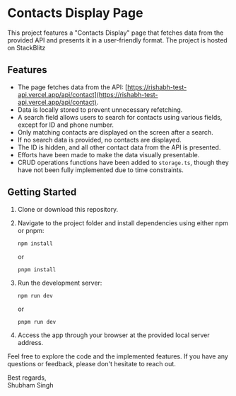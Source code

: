 
# Contacts Display Page

This project features a "Contacts Display" page that fetches data from the provided API and presents it in a user-friendly format. The project is hosted on StackBlitz

## Features

- The page fetches data from the API: [https://rishabh-test-api.vercel.app/api/contact](https://rishabh-test-api.vercel.app/api/contact).
- Data is locally stored to prevent unnecessary refetching.
- A search field allows users to search for contacts using various fields, except for ID and phone number.
- Only matching contacts are displayed on the screen after a search.
- If no search data is provided, no contacts are displayed.
- The ID is hidden, and all other contact data from the API is presented.
- Efforts have been made to make the data visually presentable.
- CRUD operations functions have been added to `storage.ts`, though they have not been fully implemented due to time constraints.

## Getting Started

1. Clone or download this repository.
2. Navigate to the project folder and install dependencies using either npm or pnpm:

   ```
   npm install
   ```
   or
   ```
   pnpm install
   ```
4. Run the development server:
   
   ```
   npm run dev
   ```
   or
   ```
   pnpm run dev
   ```
6. Access the app through your browser at the provided local server address.

Feel free to explore the code and the implemented features. If you have any questions or feedback, please don't hesitate to reach out.

Best regards,  
Shubham Singh
